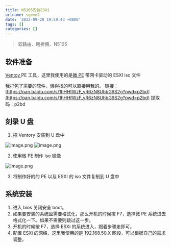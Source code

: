 ```yaml
---
title: N5105安装ESXi
urlname: sgemn2
date: '2022-09-28 19:59:43 +0800'
tags: []
categories: []
---
```


> 软路由、瞎折腾、N5105

## 软件准备

[Ventoy ](https://www.ventoy.net/cn/)
PE 工具，这里我使用的是[微 PE](https://www.wepe.com.cn/download.html)
带网卡驱动的 ESXI iso 文件

我打包了需要的软件，懒得找的可以直接用我的。
链接：[https://pan.baidu.com/s/1hHHfWzF_yR6zN8UhbG9S2g?pwd=p2bd](https://pan.baidu.com/s/1hHHfWzF_yR6zN8UhbG9S2g?pwd=p2bd)
提取码：p2bd

## 刻录 U 盘

1. 把 Ventory 安装到 U 盘中

![image.png](https://cdn.nlark.com/yuque/0/2022/png/328252/1664367921005-710672fe-4df3-41ec-acb6-04b7be723791.png#clientId=u25f45e81-565e-4&crop=0&crop=0&crop=1&crop=1&errorMessage=unknown%20error&from=paste&height=34&id=u252eab0e&margin=%5Bobject%20Object%5D&name=image.png&originHeight=34&originWidth=279&originalType=binary∶=1&rotation=0&showTitle=false&size=2364&status=error&style=none&taskId=ucbf64306-b3b4-4976-848a-fe6b3b6a3d8&title=&width=279)
![image.png](https://cdn.nlark.com/yuque/0/2022/png/328252/1664368346556-6c4ec54d-a655-4586-aec7-aec1a4de9694.png#clientId=u25f45e81-565e-4&crop=0&crop=0&crop=1&crop=1&errorMessage=unknown%20error&from=paste&height=343&id=uf2058e6f&margin=%5Bobject%20Object%5D&name=image.png&originHeight=343&originWidth=454&originalType=binary∶=1&rotation=0&showTitle=false&size=29962&status=error&style=none&taskId=ua1109ebc-4bc3-46c9-9cfa-37b6fed9de0&title=&width=454)

2. 使用微 PE 制作 iso 镜像

![image.png](https://cdn.nlark.com/yuque/0/2022/png/328252/1664537354599-da0c8f29-d3e3-4aec-ba66-dc945703cffe.png#clientId=u566143ad-b2a3-4&crop=0&crop=0&crop=1&crop=1&errorMessage=unknown%20error&from=paste&height=364&id=u077ce5b5&margin=%5Bobject%20Object%5D&name=image.png&originHeight=364&originWidth=574&originalType=binary∶=1&rotation=0&showTitle=false&size=42289&status=error&style=none&taskId=u938e8a13-0bb3-4473-9965-fc988a5d504&title=&width=574)

3. 将制作好的的 PE 以及 ESXI 的 iso 文件复制到 U 盘中

## 系统安装

1. 进入 bios 关闭安全 boot。
2. 如果要安装的系统盘需要格式化，那么开机的时候按 F7，选择微 PE 系统进去格式化一下。如果不需要则跳过这一步。
3. 开机的时候按 F7，选择 ESXi 的系统进入，跟着步骤走即可。
4. 配置 ESXi 的网络，这里我使用的是 192.168.50.X 网段，可以根据自己的需求调整。
